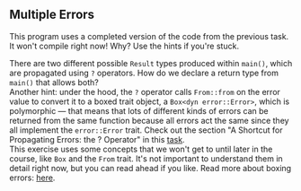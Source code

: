 ﻿## Multiple Errors

This program uses a completed version of the code from the previous task.
It won't compile right now! Why? Use the hints if you're stuck.

<div class="hint">
There are two different possible <code>Result</code> types produced within
<code>main()</code>, which are propagated using <code>?</code> operators. How do we declare a
return type from <code>main()</code> that allows both?</div>

<div class="hint">Another hint: under the hood, the <code>?</code> operator calls <code>From::from</code>
on the error value to convert it to a boxed trait object, a
<code>Box&lt;dyn error::Error></code>, which is polymorphic &mdash; that means that lots of
different kinds of errors can be returned from the same function because
all errors act the same since they all implement the <code>error::Error</code> trait.
Check out the section "A Shortcut for Propagating Errors: the ? Operator" in this <a href="course://Error Handling/Error Handling/Propagating Errors Limitations">task</a>.
</div>

<div class="hint">This exercise uses some concepts that we won't get to until later in the
course, like <code>Box</code> and the <code>From</code> trait. It's not important to understand
them in detail right now, but you can read ahead if you like.
Read more about boxing errors:
<a href="https://doc.rust-lang.org/stable/rust-by-example/error/multiple_error_types/boxing_errors.html">here</a>.</div>
